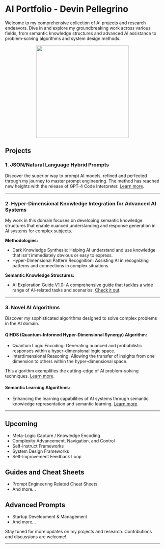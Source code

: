 # AI Portfolio - Devin Pellegrino

Welcome to my comprehensive collection of AI projects and research endeavors. Dive in and explore my groundbreaking work across various fields, from semantic knowledge structures and advanced AI assistance to problem-solving algorithms and system design methods.

<div align="center">
    <img src="https://github.com/nerority/Portfolio/assets/80237923/83549bc2-2316-45ec-be27-f2c3362ca4aa" width="300" height="300">
</div>

## Projects

### 1. JSON/Natural Language Hybrid Prompts

Discover the superior way to prompt AI models, refined and perfected through my journey to master prompt engineering. The method has reached new heights with the release of GPT-4 Code Interpreter. [Learn more](https://github.com/nerority/Portfolio/wiki/1.-JSON-Natural-Language-Hybrid-Prompts-%E2%80%90-The-Best-Prompting-Method).

---
### 2. Hyper-Dimensional Knowledge Integration for Advanced AI Systems

My work in this domain focuses on developing semantic knowledge structures that enable nuanced understanding and response generation in AI systems for complex subjects.

**Methodologies:**

- Dark Knowledge Synthesis: Helping AI understand and use knowledge that isn't immediately obvious or easy to express.
- Hyper-Dimensional Pattern Recognition: Assisting AI in recognizing patterns and connections in complex situations.

**Semantic Knowledge Structures:**

- AI Exploration Guide V1.0: A comprehensive guide that tackles a wide range of AI-related tasks and scenarios. [Check it out](insert-link-here).

---
### 3. Novel AI Algorithms

Discover my sophisticated algorithms designed to solve complex problems in the AI domain.

#### **QIHDS (Quantum-Informed Hyper-Dimensional Synergy) Algorithm:**

- Quantum Logic Encoding: Generating nuanced and probabilistic responses within a hyper-dimensional logic space.
- Interdimensional Reasoning: Allowing the transfer of insights from one dimension to others within the hyper-dimensional space.

This algorithm exemplifies the cutting-edge of AI problem-solving techniques. [Learn more](insert-link-here).

#### **Semantic Learning Algorithms:**

- Enhancing the learning capabilities of AI systems through semantic knowledge representation and semantic learning. [Learn more](insert-link-here).

---
## Upcoming

- Meta-Logic Capture / Knowledge Encoding
- Complexity Advancement, Navigation, and Control
- Self-Instruct Frameworks
- System Design Frameworks
- Self-Improvement Feedback Loop

## Guides and Cheat Sheets

- Prompt Engineering Related Cheat Sheets
- And more...

## Advanced Prompts

- Startup Development & Management
- And more...

Stay tuned for more updates on my projects and research. Contributions and discussions are welcome!

---
